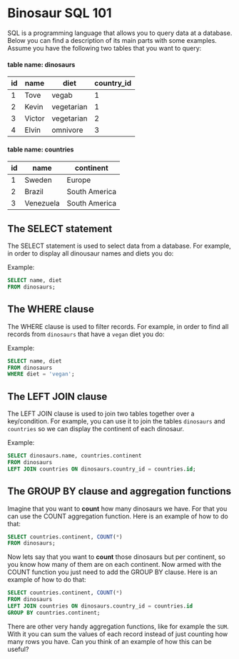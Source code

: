 # Binosaur SQL 101

SQL is a programming language that allows you to query data at a database. Below you can find a description of its main parts with some examples. Assume you have the following two tables that you want to query:

#### table name: dinosaurs
| id | name   | diet | country_id |
| --- | --- | --- | ---
| 1 | Tove   | vegab | 1
| 2 | Kevin  | vegetarian | 1
| 3 | Victor | vegetarian | 2
| 4 | Elvin  | omnivore   | 3

#### table name: countries
| id | name | continent
|--- | --- | ---
| 1  | Sweden | Europe
| 2  | Brazil | South America
| 3  | Venezuela | South America

## The SELECT statement

The SELECT statement is used to select data from a database. For example, in order to display all dinousaur names and diets you do:

Example:

```sql
SELECT name, diet
FROM dinosaurs;
```

## The WHERE clause

The WHERE clause is used to filter records. For example, in order to find all records from `dinosaurs` that have a `vegan` diet you do:

Example:

```sql
SELECT name, diet
FROM dinosaurs
WHERE diet = 'vegan';
```

## The LEFT JOIN clause

The LEFT JOIN clause is used to join two tables together over a key/condition. For example, you can use it to join the tables `dinosaurs` and `countries` so we can display the continent of each dinosaur.

Example:

```sql
SELECT dinosaurs.name, countries.continent
FROM dinosaurs
LEFT JOIN countries ON dinosaurs.country_id = countries.id;
```

## The GROUP BY clause and aggregation functions

Imagine that you want to **count** how many dinosaurs we have. For that you can use the COUNT aggregation function. Here is an example of how to do that:

```sql
SELECT countries.continent, COUNT(*)
FROM dinosaurs;
```

Now lets say that you want to **count** those dinosaurs but per continent, so you know how many of them are on each continent. Now armed with the COUNT function you just need to add the GROUP BY clause. Here is an example of how to do that:

```sql
SELECT countries.continent, COUNT(*)
FROM dinosaurs
LEFT JOIN countries ON dinosaurs.country_id = countries.id
GROUP BY countries.continent;
```

There are other very handy aggregation functions, like for example the `SUM`. With it you can sum the values of each record instead of just counting how many rows you have. Can you think of an example of how this can be useful?
